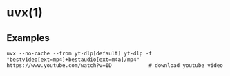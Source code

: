 # uvx(1)

## Examples

    uvx --no-cache --from yt-dlp[default] yt-dlp -f "bestvideo[ext=mp4]+bestaudio[ext=m4a]/mp4" https://www.youtube.com/watch?v=ID            # download youtube video

